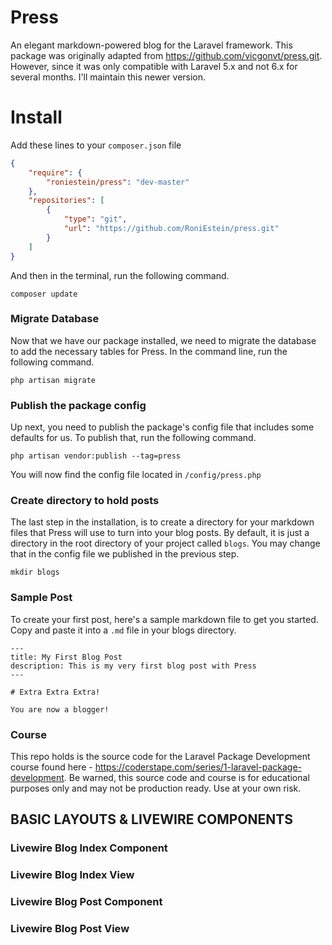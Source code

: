 # Press
An elegant markdown-powered blog for the Laravel framework. This package was originally adapted from https://github.com/vicgonvt/press.git. However, since it was only compatible with Laravel 5.x and not 6.x for several months. I'll maintain this newer version.

# Install

Add these lines to your `composer.json` file

```json
{
    "require": {
        "roniestein/press": "dev-master"
    },
    "repositories": [
        {
            "type": "git",
            "url": "https://github.com/RoniEstein/press.git"
        }
    ]
}
```

And then in the terminal, run the following command.

`composer update`

### Migrate Database

Now that we have our package installed, we need to migrate the database to add the necessary tables for Press. In the command line, run the following command.

`php artisan migrate`

### Publish the package config

Up next, you need to publish the package's config file that includes some defaults for us. To publish that, run the following command.

`php artisan vendor:publish --tag=press`

You will now find the config file located in `/config/press.php`

### Create directory to hold posts

The last step in the installation, is to create a directory for your markdown files that Press will use to turn into your blog posts. By default, it is just a directory in the root directory of your project called `blogs`. You may change that in the config file we published in the previous step.

`mkdir blogs`

### Sample Post

To create your first post, here's a sample markdown file to get you started. Copy and paste it into a `.md` file in your blogs directory.

```
---
title: My First Blog Post
description: This is my very first blog post with Press
---

# Extra Extra Extra!

You are now a blogger!
```

### Course
This repo holds is the source code for the Laravel Package Development course found here - https://coderstape.com/series/1-laravel-package-development. Be warned, this source code and course is for educational purposes only and may not be production ready. Use at your own risk.

## BASIC LAYOUTS & LIVEWIRE COMPONENTS

### Livewire Blog Index Component


### Livewire Blog Index View


### Livewire Blog Post Component



### Livewire Blog Post View




